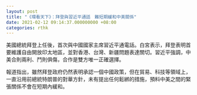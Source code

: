 ```yaml
---
layout: post
title: "《環看天下》：拜登與習近平通話　難短期緩和中美關係"
date: 2021-02-12 09:14:37.000000000 +08:00
categories: rthk
---
```


美國總統拜登上任後，首次與中國國家主席習近平通電話。白宮表示，拜登表明首要維護自由開放印太地區，並對香港、台灣、新疆問題表達關切。習近平強調，中美合則兩利、鬥則俱傷，合作是雙方唯一正確選擇。

報道指出，雖然拜登政府仍然表明承認一個中國政策，但在貿易、科技等領域上，一直沿用前總統特朗普的對華方針，未有提出任何鬆綁的措施，預料中美之間的緊張關係不會在短期內緩和。
